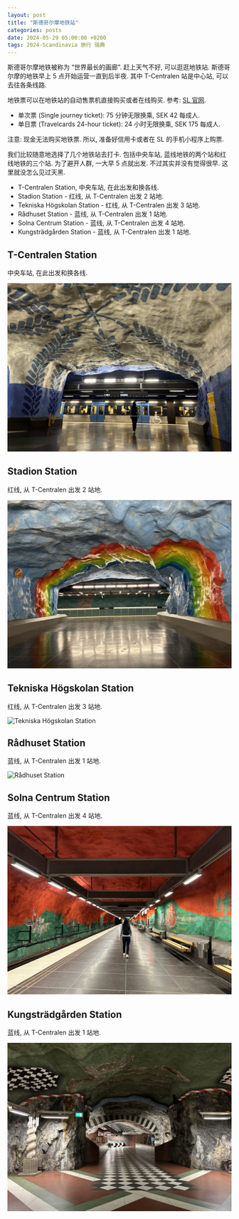 ```yaml
---
layout: post
title: "斯德哥尔摩地铁站"
categories: posts
date: 2024-05-29 05:00:00 +0200
tags: 2024-Scandinavia 旅行 瑞典
---
```

斯德哥尔摩地铁被称为 “世界最长的画廊”. 赶上天气不好, 可以逛逛地铁站. 斯德哥尔摩的地铁早上 5 点开始运营一直到后半夜. 其中 T-Centralen 站是中心站, 可以去往各条线路.

地铁票可以在地铁站的自动售票机直接购买或者在线购买. 参考: [SL 官网](https://sl.se/en/in-english/fares--tickets/smart-phone-ticket-app).

* 单次票 (Single journey ticket): 75 分钟无限换乘, SEK 42 每成人.
* 单日票 (Travelcards 24-hour ticket): 24 小时无限换乘, SEK 175 每成人.

注意: 现金无法购买地铁票. 所以, 准备好信用卡或者在 SL 的手机小程序上购票.

我们比较随意地选择了几个地铁站去打卡. 包括中央车站, 蓝线地铁的两个站和红线地铁的三个站. 为了避开人群, 一大早 5 点就出发. 不过其实并没有觉得很早. 这里就没怎么见过天黑.

* T-Centralen Station, 中央车站, 在此出发和换各线.
* Stadion Station - 红线, 从 T-Centralen 出发 2 站地.
* Tekniska Högskolan Station - 红线, 从 T-Centralen 出发 3 站地.
* Rådhuset Station - 蓝线, 从 T-Centralen 出发 1 站地.
* Solna Centrum Station - 蓝线, 从 T-Centralen 出发 4 站地.
* Kungsträdgården Station - 蓝线, 从 T-Centralen 出发 1 站地.

## T-Centralen Station

中央车站, 在此出发和换各线.

![T-Centralen Station](/assets/images/2024/scandinavia/stockholm-subway-stations/t-centralen.jpeg)

## Stadion Station

红线, 从 T-Centralen 出发 2 站地.

![Stadion Station](/assets/images/2024/scandinavia/stockholm-subway-stations/stadion.jpeg)

## Tekniska Högskolan Station

红线, 从 T-Centralen 出发 3 站地.

![Tekniska Högskolan Station](/assets/images/2024/scandinavia/stockholm-subway-stations/tekniska-högskolan.jpeg)

## Rådhuset Station

蓝线, 从 T-Centralen 出发 1 站地.

![Rådhuset Station](/assets/images/2024/scandinavia/stockholm-subway-stations/rådhuset.jpeg)

## Solna Centrum Station

蓝线, 从 T-Centralen 出发 4 站地.

![Solna Centrum Station](/assets/images/2024/scandinavia/stockholm-subway-stations/solna-centrum.jpeg)

## Kungsträdgården Station

蓝线, 从 T-Centralen 出发 1 站地.

![Kungsträdgården Station](/assets/images/2024/scandinavia/stockholm-subway-stations/kungsträdgården.jpeg)
